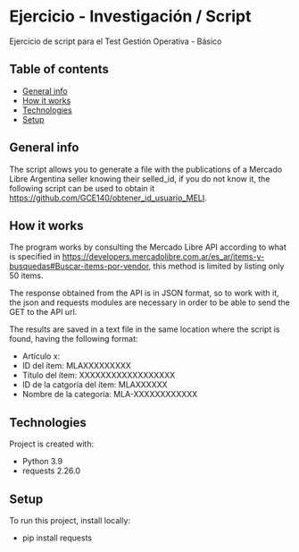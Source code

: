 # Ejercicio - Investigación / Script
Ejercicio de script para el Test Gestión Operativa - Básico

## Table of contents
* [General info](#general-info)
* [How it works](#how-it-works)
* [Technologies](#technologies)
* [Setup](#setup)

## General info
The script allows you to generate a file with the publications of a Mercado Libre Argentina seller knowing their selled_id, if you do not know it, the following script can be used to obtain it https://github.com/GCE140/obtener_id_usuario_MELI.

## How it works
The program works by consulting the Mercado Libre API according to what is specified in https://developers.mercadolibre.com.ar/es_ar/items-y-busquedas#Buscar-items-por-vendor, this method is limited by listing only 50 items.

The response obtained from the API is in JSON format, so to work with it, the json and requests modules are necessary in order to be able to send the GET to the API url.

The results are saved in a text file in the same location where the script is found, having the following format:
* Artículo x: 
* ID del ítem: MLAXXXXXXXXX 
* Título del ítem: XXXXXXXXXXXXXXXXXX 
* ID de la catgoría del ítem: MLAXXXXXX 
* Nombre de la categoría: MLA-XXXXXXXXXXXX

## Technologies
Project is created with:
* Python 3.9
* requests 2.26.0
	
## Setup
To run this project, install locally:
* pip install requests
